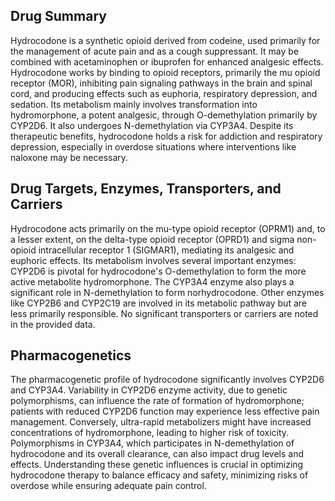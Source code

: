 ## Drug Summary
Hydrocodone is a synthetic opioid derived from codeine, used primarily for the management of acute pain and as a cough suppressant. It may be combined with acetaminophen or ibuprofen for enhanced analgesic effects. Hydrocodone works by binding to opioid receptors, primarily the mu opioid receptor (MOR), inhibiting pain signaling pathways in the brain and spinal cord, and producing effects such as euphoria, respiratory depression, and sedation. Its metabolism mainly involves transformation into hydromorphone, a potent analgesic, through O-demethylation primarily by CYP2D6. It also undergoes N-demethylation via CYP3A4. Despite its therapeutic benefits, hydrocodone holds a risk for addiction and respiratory depression, especially in overdose situations where interventions like naloxone may be necessary.

## Drug Targets, Enzymes, Transporters, and Carriers
Hydrocodone acts primarily on the mu-type opioid receptor (OPRM1) and, to a lesser extent, on the delta-type opioid receptor (OPRD1) and sigma non-opioid intracellular receptor 1 (SIGMAR1), mediating its analgesic and euphoric effects. Its metabolism involves several important enzymes: CYP2D6 is pivotal for hydrocodone's O-demethylation to form the more active metabolite hydromorphone. The CYP3A4 enzyme also plays a significant role in N-demethylation to form norhydrocodone. Other enzymes like CYP2B6 and CYP2C19 are involved in its metabolic pathway but are less primarily responsible. No significant transporters or carriers are noted in the provided data.

## Pharmacogenetics
The pharmacogenetic profile of hydrocodone significantly involves CYP2D6 and CYP3A4. Variability in CYP2D6 enzyme activity, due to genetic polymorphisms, can influence the rate of formation of hydromorphone; patients with reduced CYP2D6 function may experience less effective pain management. Conversely, ultra-rapid metabolizers might have increased concentrations of hydromorphone, leading to higher risk of toxicity. Polymorphisms in CYP3A4, which participates in N-demethylation of hydrocodone and its overall clearance, can also impact drug levels and effects. Understanding these genetic influences is crucial in optimizing hydrocodone therapy to balance efficacy and safety, minimizing risks of overdose while ensuring adequate pain control.